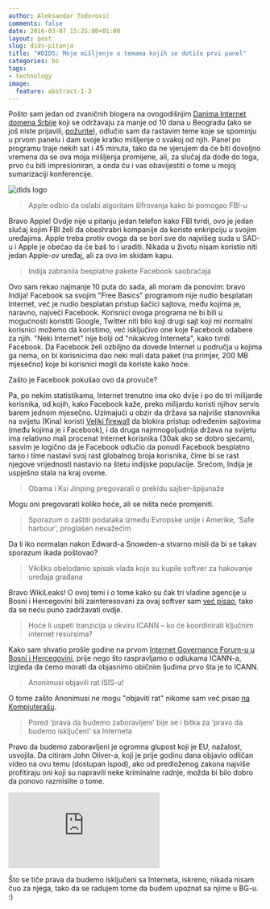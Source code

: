 ```yaml
---
author: Aleksandar Todorović
comments: false
date: 2016-03-07 15:25:00+01:00
layout: post
slug: dids-pitanja
title: "#DIDS: Moje mišljenje o temama kojih se dotiče prvi panel"
categories: bs
tags:
- technology
image:
  feature: abstract-1-3
---
```


Pošto sam jedan od zvaničnih blogera na ovogodišnjim [Danima Internet domena Srbije](http://dids.rs) koji se održavaju za manje od 10 dana u Beogradu (ako se još niste prijavili, [požurite](http://dids.rs/sr/naslovna-2/)), odlučio sam da rastavim teme koje se spominju u prvom panelu i dam svoje kratko mišljenje o svakoj od njih. Panel po programu traje nekih sat i 45 minuta, tako da ne vjerujem da će biti dovoljno vremena da se ova moja mišljenja promijene, ali, za slučaj da dođe do toga, prvo ću biti impresioniran, a onda ću i vas obavijestiti o tome u mojoj sumarizaciji konferencije.

![dids logo]({{site.url}}/images/dids/01.png)

> Apple odbio da oslabi algoritam šifrovanja kako bi pomogao FBI-u

Bravo Apple! Ovdje nije u pitanju jedan telefon kako FBI tvrdi, ovo je jedan slučaj kojim FBI želi da obeshrabri kompanije da koriste enkripciju u svojim uređajima. Apple treba protiv ovoga da se bori sve do najvišeg suda u SAD-u i Apple je obećao da će baš to i uraditi. Nikada u životu nisam koristio niti jedan Apple-ov uređaj, ali za ovo im skidam kapu.

> Indija zabranila besplatne pakete Facebook saobraćaja

Ovo sam rekao najmanje 10 puta do sada, ali moram da ponovim: bravo Indija! Facebook sa svojim "Free Basics" programom nije nudio besplatan Internet, već je nudio besplatan pristup šačici sajtova, među kojima je, naravno, najveći Facebook. Korisnici ovoga programa ne bi bili u mogućnosti koristiti Google, Twitter niti bilo koji drugi sajt koji mi normalni korisnici možemo da koristimo, već isključivo one koje Facebook odabere za njih. "Neki Internet" nije bolji od "nikakvog Interneta", kako tvrdi Facebook. Da Facebook želi ozbiljno da dovede Internet u područja u kojima ga nema, on bi korisnicima dao neki mali data paket (na primjer, 200 MB mjesečno) koje bi korisnici mogli da koriste kako hoće.

Zašto je Facebook pokušao ovo da provuče?

Pa, po nekim statistikama, Internet trenutno ima oko dvije i po do tri milijarde korisnika, od kojih, kako Facebook kaže, preko milijardu koristi njihov servis barem jednom mjesečno. Uzimajući u obzir da država sa najviše stanovnika na svijetu (Kina) koristi [Veliki firewall](https://en.wikipedia.org/wiki/Great_Firewall) da blokira pristup određenim sajtovima (među kojima je i Facebook), i da druga najmnogoljudnija država na svijetu ima relativno mali procenat Internet korisnika (30ak ako se dobro sjećam), sasvim je logično da je Facebook odlučio da ponudi Facebook besplatno tamo i time nastavi svoj rast globalnog broja korisnika, čime bi se rast njegove vrijednosti nastavio na štetu indijske populacije. Srećom, Indija je uspješno stala na kraj ovome.

> Obama i Ksi Jinping pregovarali o prekidu sajber-špijunaže

Mogu oni pregovarati koliko hoće, ali se ništa neće promjeniti.

> Sporazum o zaštiti podataka između Evropske unije i Amerike, ‘Safe harbour’, proglašen nevažećim

Da li iko normalan nakon Edward-a Snowden-a stvarno misli da bi se takav sporazum ikada poštovao?

> Vikiliks obelodanio spisak vlada koje su kupile softver za hakovanje uređaja građana

Bravo WikiLeaks! O ovoj temi i o tome kako su čak tri vladine agencije u Bosni i Hercegovini bili zainteresovani za ovaj softver sam [već pisao]({{site.url}}/bs/spijunaza-u-regiji-1/), tako da se neću puno zadržavati ovdje.

> Hoće li uspeti tranzicija u okviru ICANN – ko će koordinirati ključnim internet resursima?

Kako sam shvatio prošle godine na prvom [Internet Governance Forum-u u Bosni i Hercegovini](https://oneworldplatform.net/en/bhigf2015/), prije nego što raspravljamo o odlukama ICANN-a, izgleda da ćemo morati da objasnimo običnim ljudima prvo šta je to ICANN.

> Anonimusi objavili rat ISIS-u!

O tome zašto Anonimusi ne mogu "objaviti rat" nikome sam već pisao [na Kompjuterašu](https://kompjuteras.com/anonimusi-njihova-istorija-ideologija-uticaj-na-svijet-oko-nas/).

> Pored ‘prava da budemo zaboravljeni’ bije se i bitka za ‘pravo da budemo isključeni’ sa Interneta

Pravo da budemo zaboravljeni je ogromna glupost koji je EU, nažalost, usvojila. Da citiram John Oliver-a, koji je prije godinu dana objavio odličan video na ovu temu (dostupan ispod), ako od predloženog zakona najviše profitiraju oni koji su napravili neke kriminalne radnje, možda bi bilo dobro da ponovo razmislite o tome.

<iframe class="img-responsive" src="https://www.youtube-nocookie.com/embed/r-ERajkMXw0" frameborder="0" allowfullscreen></iframe>

Što se tiče prava da budemo isključeni sa Interneta, iskreno, nikada nisam čuo za njega, tako da se radujem tome da budem upoznat sa njime u BG-u. :)
